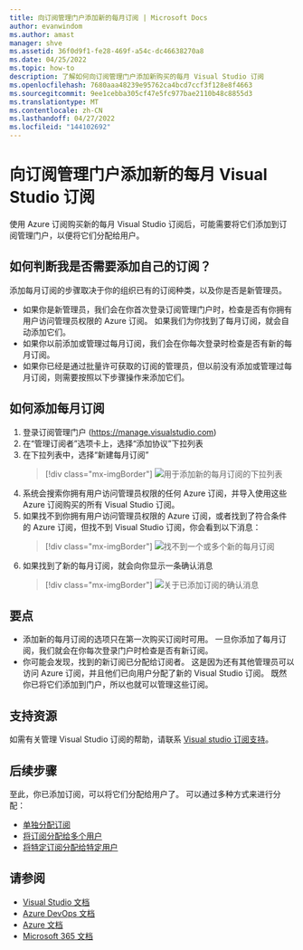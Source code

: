 ```yaml
---
title: 向订阅管理门户添加新的每月订阅 | Microsoft Docs
author: evanwindom
ms.author: amast
manager: shve
ms.assetid: 36f0d9f1-fe28-469f-a54c-dc46638270a8
ms.date: 04/25/2022
ms.topic: how-to
description: 了解如何向订阅管理门户添加新购买的每月 Visual Studio 订阅
ms.openlocfilehash: 7680aaa48239e95762ca4bcd7ccf3f128e8f4663
ms.sourcegitcommit: 9ee1cebba305cf47e5fc977bae2110b48c8855d3
ms.translationtype: MT
ms.contentlocale: zh-CN
ms.lasthandoff: 04/27/2022
ms.locfileid: "144102692"
---
```

# <a name="add-new-monthly-visual-studio-subscriptions-to-the-subscriptions-administration-portal"></a>向订阅管理门户添加新的每月 Visual Studio 订阅
使用 Azure 订阅购买新的每月 Visual Studio 订阅后，可能需要将它们添加到订阅管理门户，以便将它们分配给用户。  

## <a name="how-do-i-know-if-i-need-to-add-my-subscriptions"></a>如何判断我是否需要添加自己的订阅？
添加每月订阅的步骤取决于你的组织已有的订阅种类，以及你是否是新管理员。
+ 如果你是新管理员，我们会在你首次登录订阅管理门户时，检查是否有你拥有用户访问管理员权限的 Azure 订阅。  如果我们为你找到了每月订阅，就会自动添加它们。 
+ 如果你以前添加或管理过每月订阅，我们会在你每次登录时检查是否有新的每月订阅。 
+ 如果你已经是通过批量许可获取的订阅的管理员，但以前没有添加或管理过每月订阅，则需要按照以下步骤操作来添加它们。

## <a name="how-to-add-monthly-subscriptions"></a>如何添加每月订阅
1. 登录订阅管理门户 (<https://manage.visualstudio.com>)
0. 在“管理订阅者”选项卡上，选择“添加协议”下拉列表 
0. 在下拉列表中，选择“新建每月订阅”
   > [!div class="mx-imgBorder"]
   > ![用于添加新的每月订阅的下拉列表](_img/add-monthly-subs/add-subs-drop-down.png "依次选择“添加协议”、“新建每月订阅”。")
0. 系统会搜索你拥有用户访问管理员权限的任何 Azure 订阅，并导入使用这些 Azure 订阅购买的所有 Visual Studio 订阅。
0. 如果找不到你拥有用户访问管理员权限的 Azure 订阅，或者找到了符合条件的 Azure 订阅，但找不到 Visual Studio 订阅，你会看到以下消息：
   > [!div class="mx-imgBorder"]
   > ![找不到一个或多个新的每月订阅](_img/add-monthly-subs/no-subs-found.png "指出没有 Azure 订阅或 Visual Studio 订阅可供你使用的错误消息。")
0. 如果找到了新的每月订阅，就会向你显示一条确认消息
   > [!div class="mx-imgBorder"]
   > ![关于已添加订阅的确认消息](_img/add-monthly-subs/subs-added-confirmation.png "确认消息将显示已添加的订阅。")

## <a name="things-to-keep-in-mind"></a>要点
+ 添加新的每月订阅的选项只在第一次购买订阅时可用。  一旦你添加了每月订阅，我们就会在你每次登录门户时检查是否有新订阅。 
+ 你可能会发现，找到的新订阅已分配给订阅者。  这是因为还有其他管理员可以访问 Azure 订阅，并且他们已向用户分配了新的 Visual Studio 订阅。  既然你已将它们添加到门户，所以也就可以管理这些订阅。 

## <a name="support-resources"></a>支持资源
如需有关管理 Visual Studio 订阅的帮助，请联系 [Visual studio 订阅支持](https://aka.ms/vsadminhelp)。

## <a name="next-steps"></a>后续步骤
至此，你已添加订阅，可以将它们分配给用户了。  可以通过多种方式来进行分配：
+ [单独分配订阅](assign-license.md)
+ [将订阅分配给多个用户](assign-license-bulk.md)
+ [将特定订阅分配给特定用户](assign-guid.md)

## <a name="see-also"></a>请参阅
+ [Visual Studio 文档](/visualstudio/)
+ [Azure DevOps 文档](/azure/devops/)
+ [Azure 文档](/azure/)
+ [Microsoft 365 文档](/microsoft-365/)